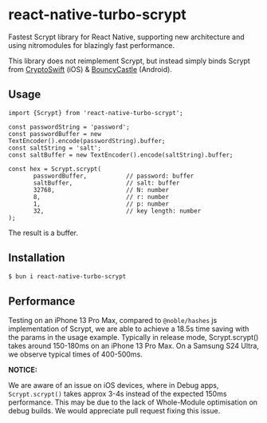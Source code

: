 # react-native-turbo-scrypt

Fastest Scrypt library for React Native, supporting new architecture and using nitromodules for blazingly fast performance.

This library does not reimplement Scrypt, but instead simply binds Scrypt from [CryptoSwift](https://github.com/krzyzanowskim/CryptoSwift) (iOS) & [BouncyCastle](https://www.bouncycastle.org/) (Android).

## Usage

```tsx
import {Scrypt} from 'react-native-turbo-scrypt';

const passwordString = 'password';
const passwordBuffer = new TextEncoder().encode(passwordString).buffer;
const saltString = 'salt';
const saltBuffer = new TextEncoder().encode(saltString).buffer;

const hex = Scrypt.scrypt(
       passwordBuffer,           // password: buffer
       saltBuffer,               // salt: buffer
       32768,                    // N: number
       8,                        // r: number
       1,                        // p: number
       32,                       // key length: number
);
```
The result is a buffer.

## Installation
```bash
$ bun i react-native-turbo-scrypt
```

## Performance

Testing on an iPhone 13 Pro Max, compared to `@noble/hashes` js implementation of Scrypt, we are able to achieve a 18.5s time saving with the params in the usage example. Typically in release mode, Scrypt.scrypt() takes around 150-180ms on an iPhone 13 Pro Max. On a Samsung S24 Ultra, we observe typical times of 400-500ms.

**NOTICE:**

We are aware of an issue on iOS devices, where in Debug apps, `Scrypt.scrypt()` takes approx 3-4s instead of the expected 150ms performance. This may be due to the lack of Whole-Module optimisation on debug builds. We would appreciate pull request fixing this issue.
